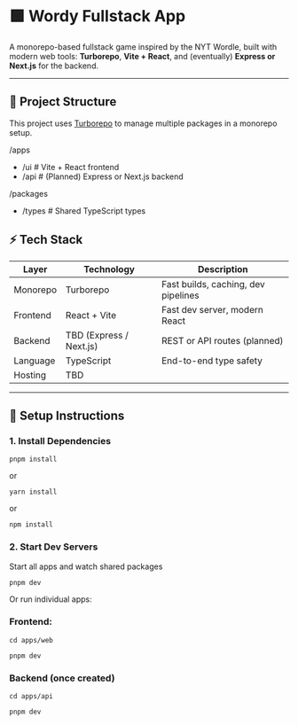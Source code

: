 # 🟩 Wordy Fullstack App

A monorepo-based fullstack game inspired by the NYT Wordle, built with modern web tools: **Turborepo**, **Vite + React**, and (eventually) **Express or Next.js** for the backend.

---

## 🧱 Project Structure

This project uses [Turborepo](https://turbo.build/repo) to manage multiple packages in a monorepo setup.

/apps

- /ui # Vite + React frontend
- /api # (Planned) Express or Next.js backend

/packages

- /types # Shared TypeScript types

## ⚡ Tech Stack

| Layer    | Technology              | Description                         |
| -------- | ----------------------- | ----------------------------------- |
| Monorepo | Turborepo               | Fast builds, caching, dev pipelines |
| Frontend | React + Vite            | Fast dev server, modern React       |
| Backend  | TBD (Express / Next.js) | REST or API routes (planned)        |
| Language | TypeScript              | End-to-end type safety              |
| Hosting  | TBD                     |

---

## 🚧 Setup Instructions

### 1. Install Dependencies

`pnpm install`

or

`yarn install`

or

`npm install`

### 2. Start Dev Servers

Start all apps and watch shared packages

`pnpm dev`

Or run individual apps:

### Frontend:

`cd apps/web`

`pnpm dev`

### Backend (once created)

`cd apps/api`

`pnpm dev`
